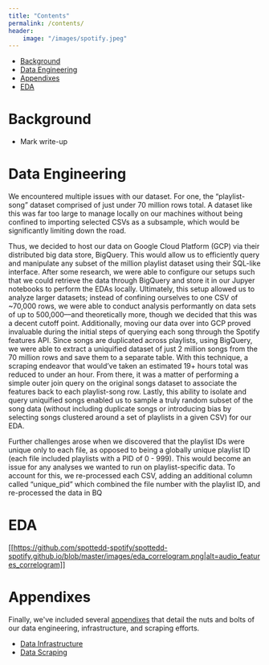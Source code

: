 ```yaml
---
title: "Contents"
permalink: /contents/
header:
    image: "/images/spotify.jpeg"
---
```


- [Background](https://spottedd-spotify.github.io/contents/#background)
- [Data Engineering](https://spottedd-spotify.github.io/contents/#data-engineering)
- [Appendixes](https://spottedd-spotify.github.io/contents/#appendixes)
- [EDA](https://spottedd-spotify.github.io/contents/#eda)

# Background
- Mark write-up 

# Data Engineering 
We encountered multiple issues with our dataset. For one, the “playlist-song” dataset comprised of just
under 70 million rows total. A dataset like this was far too large to manage locally on our machines without
being confined to importing selected CSVs as a subsample, which would be significantly limiting down the
road.

Thus, we decided to host our data on Google Cloud Platform (GCP) via their distributed big data store,
BigQuery. This would allow us to efficiently query and manipulate any subset of the million playlist dataset
using their SQL-like interface. After some research, we were able to configure our setups such that we could
retrieve the data through BigQuery and store it in our Jupyer notebooks to perform the EDAs locally.
Ultimately, this setup allowed us to analyze larger datasets; instead of confining ourselves to one CSV of
~70,000 rows, we were able to conduct analysis performantly on data sets of up to 500,000––and
theoretically more, though we decided that this was a decent cutoff point.
Additionally, moving our data over into GCP proved invaluable during the initial steps of querying each song
through the Spotify features API. Since songs are duplicated across playlists, using BigQuery, we were able
to extract a uniquified dataset of just 2 million songs from the 70 million rows and save them to a separate
table. With this technique, a scraping endeavor that would’ve taken an estimated 19+ hours total was
reduced to under an hour. From there, it was a matter of performing a simple outer join query on the original
songs dataset to associate the features back to each playlist-song row. Lastly, this ability to isolate and
query uniquified songs enabled us to sample a truly random subset of the song data (without including
duplicate songs or introducing bias by selecting songs clustered around a set of playlists in a given CSV) for
our EDA.

Further challenges arose when we discovered that the playlist IDs were unique only to each file, as opposed
to being a globally unique playlist ID (each file included playlists with a PID of 0 - 999). This would become
an issue for any analyses we wanted to run on playlist-specific data. To account for this, we re-processed
each CSV, adding an additional column called “unique_pid” which combined the file number with the playlist
ID, and re-processed the data in BQ

# EDA
[[https://github.com/spottedd-spotify/spottedd-spotify.github.io/blob/master/images/eda_correlogram.png|alt=audio_features_correlogram]]


# Appendixes
Finally, we've included several [appendixes](https://spottedd-spotify.github.io/appendixes/) that detail the nuts and bolts of our data engineering, infrastructure, and scraping efforts.
- [Data Infrastructure](https://spottedd-spotify.github.io/data-infrastructure/)
- [Data Scraping](https://spottedd-spotify.github.io/spotify-data-scraping/)